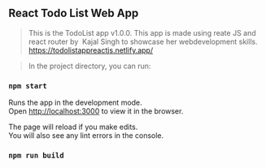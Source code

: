 ## React Todo List Web App

>This is the TodoList app v1.0.0. This app is made using reate JS and react router by &nbsp;Kajal Singh to showcase her webdevelopment skills.
> https://todolistappreactjs.netlify.app/     

>In the project directory, you can run:

### `npm start`

Runs the app in the development mode.<br />
Open [http://localhost:3000](http://localhost:3000) to view it in the browser.

The page will reload if you make edits.<br />
You will also see any lint errors in the console.

### `npm run build`
